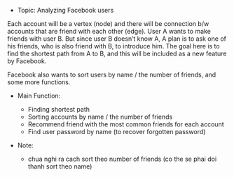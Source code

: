 - Topic: Analyzing Facebook users

Each account will be a vertex (node) and there will be connection b/w accounts that are friend with each other (edge).
User A wants to make friends with user B. But since user B doesn’t know A, A plan is to ask one of his friends, who is also friend with B, to introduce him. The goal here is to find the shortest path from A to B, and this will be included as a new feature by Facebook.

Facebook also wants to sort users by name / the number of friends, and some more functions.

- Main Function:
    + Finding shortest path
    + Sorting accounts by name / the number of friends
    + Recommend friend with the most common friends for each account
    + Find user password by name (to recover forgotten password)

- Note:
    + chua nghi ra cach sort theo number of friends (co the se phai doi thanh sort theo name)

